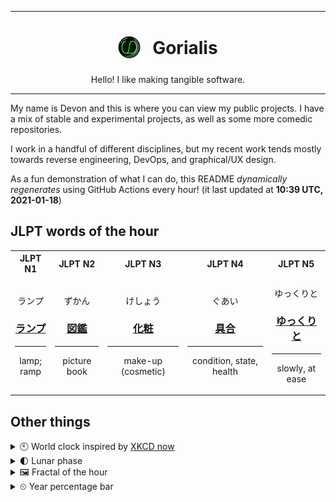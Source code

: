 ***

<h1 align="center">
<sub>
    <img src="readme/resources/avatar.png" height="36">
</sub>
&nbsp;
Gorialis
</h1>
<p align="center">
Hello! I like making tangible software.
</p>

***

My name is Devon and this is where you can view my public projects. I have a mix of stable and experimental projects, as well as some more comedic repositories.

I work in a handful of different disciplines, but my recent work tends mostly towards reverse engineering, DevOps, and graphical/UX design.

As a fun demonstration of what I can do, this README *dynamically regenerates* using GitHub Actions every hour! (it last updated at **10:39 UTC, 2021-01-18**)

<h2>JLPT words of the hour</h2>
<table>
    <tr>
        <th>JLPT N1</th>
        <th>JLPT N2</th>
        <th>JLPT N3</th>
        <th>JLPT N4</th>
        <th>JLPT N5</th>
    </tr>
    <tr>
        <td>
            <p align="center">ランプ</p>
            <h3 align="center"><b><a href="https://jisho.org/search/%E3%83%A9%E3%83%B3%E3%83%97">ランプ</a></b></h3>
            <hr>
            <p align="center">lamp;<br> ramp</p>
        </td>
        <td>
            <p align="center">ずかん</p>
            <h3 align="center"><b><a href="https://jisho.org/search/%E5%9B%B3%E9%91%91">図鑑</a></b></h3>
            <hr>
            <p align="center">picture book</p>
        </td>
        <td>
            <p align="center">けしょう</p>
            <h3 align="center"><b><a href="https://jisho.org/search/%E5%8C%96%E7%B2%A7">化粧</a></b></h3>
            <hr>
            <p align="center">make-up (cosmetic)</p>
        </td>
        <td>
            <p align="center">ぐあい</p>
            <h3 align="center"><b><a href="https://jisho.org/search/%E5%85%B7%E5%90%88">具合</a></b></h3>
            <hr>
            <p align="center">condition,<wbr> state,<wbr> health</p>
        </td>
        <td>
            <p align="center">ゆっくりと</p>
            <h3 align="center"><b><a href="https://jisho.org/search/%E3%82%86%E3%81%A3%E3%81%8F%E3%82%8A%E3%81%A8">ゆっくりと</a></b></h3>
            <hr>
            <p align="center">slowly,<wbr> at ease</p>
        </td>
    </tr>
</table>

<h2>Other things</h2>
<details>
<summary>🕙  World clock inspired by <a href="https://xkcd.com/now">XKCD now</a></summary>

> <img src="generated/now.png" width="512">

</details>
<details>
<summary>🌓 Lunar phase</summary>

The moon is approximately 19.77% through its phase (First Quarter).

</details>
<details>
<summary>&#x1f5bc; Fractal of the hour</summary>

> <img src="generated/fractal.png" width="512">

</details>
<details>
<summary>&#x23f2; Year percentage bar</summary>
<pre><code>2021 [▁▁▁▁▁▁▁▁▁▁▁▁▁▁▁▁▁▁▁▁] 4.78%</code></pre>
</details>
